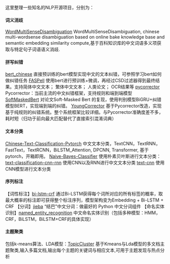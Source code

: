 这里整理一些知名的NLP开源项目，分别为：

#### 词义消歧
[WordMultiSenseDisambiguation](https://github.com/liuhuanyong/WordMultiSenseDisambiguation)
WordMultiSenseDisambiguation, chinese multi-wordsense disambiguation based on online bake knowledge base and semantic embedding similarity compute,基于百科知识库的中文词语多义项获取与特定句子词语语义消歧. 

#### 拼写纠错
[bert_chinese](https://github.com/JohanyCheung/bert_chinese/tree/master/corrector)
直接预训练的bert模型实现中文的文本纠错，可参照学习bert如何做纠错任务
[FASPell](https://github.com/iqiyi/FASPell/blob/master)
使用bert进行预训练+微调，再经过CSD过滤器得到最终结果。支持简体中文文本； 繁体中文文本； 人类论文； OCR结果等
[pycorrector](https://github.com/shibing624/pycorrector)
Pycorrector：当前主流的中文纠错框架，支持规则和端到端模型
[SoftMaskedBert](https://github.com/hiyoung123/SoftMaskedBert)
对论文Soft-Masked Bert 的复现，使用判别模型BiGRU+纠错模型BERT，实现端到端的纠错。
[YoungCorrector](https://github.com/hiyoung123/YoungCorrector)
基于Pycorrector改造，实现基于纯规则的纠错系统。整个系统框架比较详细。与Pycorrector准确度差不多，耗时短（归功于前向最大匹配替代了直接索引混淆词典）

#### 文本分类
[Chinese-Text-Classification-Pytorch](https://github.com/649453932/Chinese-Text-Classification-Pytorch)
中文文本分类，TextCNN，TextRNN，FastText，TextRCNN，BiLSTM_Attention, DPCNN, Transformer, 基于pytorch，开箱即用。
[Naive-Bayes-Classifier](https://github.com/lining0806/Naive-Bayes-Classifier)
使用朴素贝叶斯进行文本分类：
[text-classification-cnn-rnn](https://github.com/gaussic/text-classification-cnn-rnn)
使用CNN以及RNN进行中文文本分类
[text-cnn](https://github.com/cjymz886/text-cnn)
使用CNN模型进行文本分类

#### 序列标注
【词性标注】[bi-lstm-crf](https://github.com/GlassyWing/bi-lstm-crf)
通过Bi-LSTM获得每个词所对应的所有标签的概率，取最大概率的标注即可获得整个标注序列，模型架构变为Embedding + Bi-LSTM + CRF
【分词】[jieba](https://github.com/fxsjy/jieba)
“结巴”中文分词：做最好的 Python 中文分词组件
【命名实体识别】[named_entity_recognition](https://github.com/luopeixiang/named_entity_recognition)
中文命名实体识别（包括多种模型：HMM，CRF，BiLSTM，BiLSTM+CRF的具体实现）

#### 主题聚类
包括k-means算法、LDA模型：[TopicCluster](https://github.com/liuhuanyong/TopicCluster)
基于Kmeans与Lda模型的多文档主题聚类,输入多篇文档,输出每个主题的关键词与相应文本,可用于主题发现与热点分析
